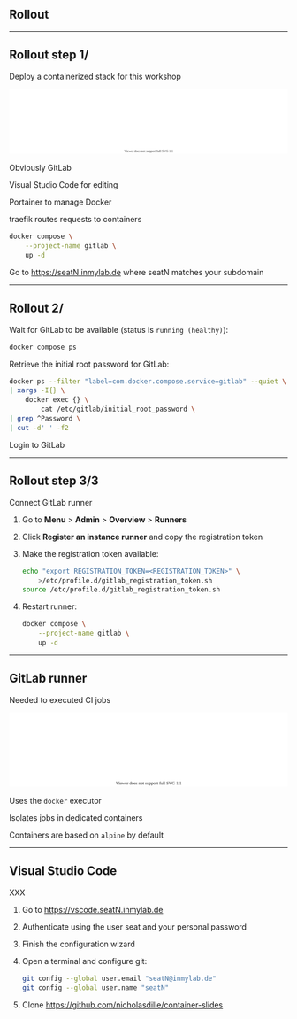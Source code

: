 <!-- .slide: id="gitlab_rollout" class="vertical-center" -->

<i class="fa-duotone fa-rocket-launch fa-8x fa-duotone-colors" style="float: right; color: grey;"></i>

## Rollout

---

## Rollout step 1/

Deploy a containerized stack for this workshop

![](160_gitlab_ci/000_rollout/stack.drawio.svg) <!-- .element: style="width: 95%" -->

Obviously GitLab <i class="fa-duotone fa-face-smile-wink fa-duotone-colors"></i>

Visual Studio Code for editing

Portainer to manage Docker

traefik routes requests to containers

```bash
docker compose \
    --project-name gitlab \
    up -d
```

Go to https://seatN.inmylab.de where seatN matches your subdomain

---

## Rollout 2/

Wait for GitLab to be available (status is `running (healthy)`):

```bash
docker compose ps
```

Retrieve the initial root password for GitLab:

```bash
docker ps --filter "label=com.docker.compose.service=gitlab" --quiet \
| xargs -I{} \
    docker exec {} \
        cat /etc/gitlab/initial_root_password \
| grep ^Password \
| cut -d' ' -f2
```

Login to GitLab

---

## Rollout step 3/3

Connect GitLab runner

1. Go to **Menu** > **Admin** > **Overview** > **Runners**
1. Click **Register an instance runner** and copy the registration token
1. Make the registration token available:

    ```bash
    echo "export REGISTRATION_TOKEN=<REGISTRATION_TOKEN>" \
        >/etc/profile.d/gitlab_registration_token.sh
    source /etc/profile.d/gitlab_registration_token.sh
    ```

1. Restart runner:

    ```bash
    docker compose \
        --project-name gitlab \
        up -d
    ```

---

## GitLab runner

Needed to executed CI jobs

![](160_gitlab_ci/000_rollout/runner.drawio.svg) <!-- .element: style="width: 95%;" -->

Uses the `docker` executor

Isolates jobs in dedicated containers

Containers are based on `alpine` by default

---

## Visual Studio Code

XXX

1. Go to https://vscode.seatN.inmylab.de
1. Authenticate using the user seat and your personal password
1. Finish the configuration wizard
1. Open a terminal and configure git:

    ```bash
    git config --global user.email "seatN@inmylab.de"
    git config --global user.name "seatN"
    ```

1. Clone https://github.com/nicholasdille/container-slides
